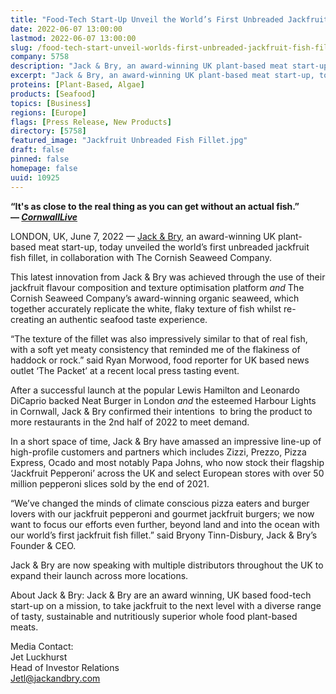 ```yaml
---
title: "Food-Tech Start-Up Unveil the World’s First Unbreaded Jackfruit Fish Fillet"
date: 2022-06-07 13:00:00
lastmod: 2022-06-07 13:00:00
slug: /food-tech-start-unveil-worlds-first-unbreaded-jackfruit-fish-fillet
company: 5758
description: "Jack & Bry, an award-winning UK plant-based meat start-up, today unveiled the world’s first unbreaded jackfruit fish fillet, in collaboration with The Cornish Seaweed Company."
excerpt: "Jack & Bry, an award-winning UK plant-based meat start-up, today unveiled the world’s first unbreaded jackfruit fish fillet, in collaboration with The Cornish Seaweed Company."
proteins: [Plant-Based, Algae]
products: [Seafood]
topics: [Business]
regions: [Europe]
flags: [Press Release, New Products]
directory: [5758]
featured_image: "Jackfruit Unbreaded Fish Fillet.jpg"
draft: false
pinned: false
homepage: false
uuid: 10925
---
```

<p><strong>“It's as close to the real thing as you can get without an actual fish.”⁠ —<em> </em></strong><a href="https://www.cornwalllive.com/news/cornwall-news/tried-jackfruit-seaweed-burger-harbour-5808127"><strong><em>CornwallLive</em></strong></a></p>
<p>LONDON, UK, June 7, 2022 — <a href="https://www.jackandbry.com/">Jack & Bry</a>, an award-winning UK plant-based meat start-up, today unveiled the world’s first unbreaded jackfruit fish fillet, in collaboration with The Cornish Seaweed Company.</p>
<p>This latest innovation from Jack & Bry was achieved through the use of their jackfruit flavour composition and texture optimisation platform <em>and</em> The Cornish Seaweed Company’s award-winning organic seaweed, which together accurately replicate the white, flaky texture of fish whilst re-creating an authentic seafood taste experience.</p>
<p>“The texture of the fillet was also impressively similar to that of real fish, with a soft yet meaty consistency that reminded me of the flakiness of haddock or rock.” said Ryan Morwood, food reporter for UK based news outlet ‘The Packet’ at a recent local press tasting event.</p>
<p>After a successful launch at the popular Lewis Hamilton and Leonardo DiCaprio backed Neat Burger in London <em>and</em> the esteemed Harbour Lights in Cornwall, Jack & Bry confirmed their intentions  to bring the product to more restaurants in the 2nd half of 2022 to meet demand.</p>
<p>In a short space of time, Jack & Bry have amassed an impressive line-up of high-profile customers and partners which includes Zizzi, Prezzo, Pizza Express, Ocado and most notably Papa Johns, who now stock their flagship ‘Jackfruit Pepperoni’ across the UK and select European stores with over 50 million pepperoni slices sold by the end of 2021.</p>
<p>“We’ve changed the minds of climate conscious pizza eaters and burger lovers with our jackfruit pepperoni and gourmet jackfruit burgers; we now want to focus our efforts even further, beyond land and into the ocean with our world’s first jackfruit fish fillet.” said Bryony Tinn-Disbury, Jack & Bry’s Founder & CEO.</p>
<p>Jack & Bry are now speaking with multiple distributors throughout the UK to expand their launch across more locations.</p>
<p>About Jack & Bry: Jack & Bry are an award winning, UK based food-tech start-up on a mission, to take jackfruit to the next level with a diverse range of tasty, sustainable and nutritiously superior whole food plant-based meats.</p>
<p>Media Contact:<br />
Jet Luckhurst<br />
Head of Investor Relations<br />
<a href="mailto:Jetl@jackandbry.com">Jetl@jackandbry.com</a></p>
